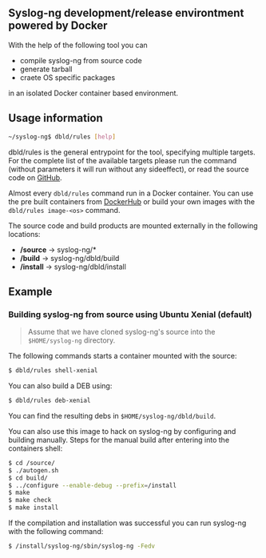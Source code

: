 ## Syslog-ng development/release environtment powered by Docker
With the help of the following tool you can
- compile syslog-ng from source code
- generate tarball
- craete OS specific packages

in an isolated Docker container based environment.

## Usage information
```bash
~/syslog-ng$ dbld/rules [help]
```
dbld/rules is the general entrypoint for the tool, specifying multiple targets. For the complete list of the available targets please run the command (without parameters it will run without any sideeffect), or read the source code on [GitHub](rules).

Almost every `dbld/rules` command run in a Docker container. You can use the pre built containers from [DockerHub](https://hub.docker.com/u/balabit/) or build your own images with the `dbld/rules image-<os>` command.

The source code and build products are mounted externally in the following locations:
- **/source** -> syslog-ng/*
- **/build** -> syslog-ng/dbld/build
- **/install** -> syslog-ng/dbld/install

## Example
### Building syslog-ng from source using Ubuntu Xenial (default)
> Assume that we have cloned syslog-ng's source into the `$HOME/syslog-ng` directory.

The following commands starts a container mounted with the source:

```bash
$ dbld/rules shell-xenial
```

You can also build a DEB using:

```bash
$ dbld/rules deb-xenial
```

You can find the resulting debs in `$HOME/syslog-ng/dbld/build`.

You can also use this image to hack on syslog-ng by configuring and building manually. Steps for the manual build after entering into the containers shell:

```bash
$ cd /source/
$ ./autogen.sh
$ cd build/
$ ../configure --enable-debug --prefix=/install
$ make
$ make check
$ make install
```

If the compilation and installation was successful you can run syslog-ng with the following command:

```bash
$ /install/syslog-ng/sbin/syslog-ng -Fedv
```
